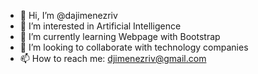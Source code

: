 - 👋 Hi, I’m @dajimenezriv
- 👀 I’m interested in Artificial Intelligence
- 🌱 I’m currently learning Webpage with Bootstrap
- 💞️ I’m looking to collaborate with technology companies
- 📫 How to reach me: djimenezriv@gmail.com

<!---
dajimenezriv/dajimenezriv is a ✨ special ✨ repository because its `README.md` (this file) appears on your GitHub profile.
You can click the Preview link to take a look at your changes.
--->
